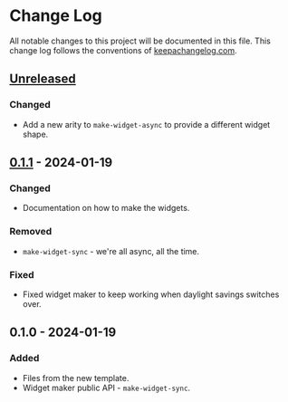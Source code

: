 # Change Log
All notable changes to this project will be documented in this file. This change log follows the conventions of [keepachangelog.com](http://keepachangelog.com/).

## [Unreleased]
### Changed
- Add a new arity to `make-widget-async` to provide a different widget shape.

## [0.1.1] - 2024-01-19
### Changed
- Documentation on how to make the widgets.

### Removed
- `make-widget-sync` - we're all async, all the time.

### Fixed
- Fixed widget maker to keep working when daylight savings switches over.

## 0.1.0 - 2024-01-19
### Added
- Files from the new template.
- Widget maker public API - `make-widget-sync`.

[Unreleased]: https://sourcehost.site/your-name/clj-python-test/compare/0.1.1...HEAD
[0.1.1]: https://sourcehost.site/your-name/clj-python-test/compare/0.1.0...0.1.1

